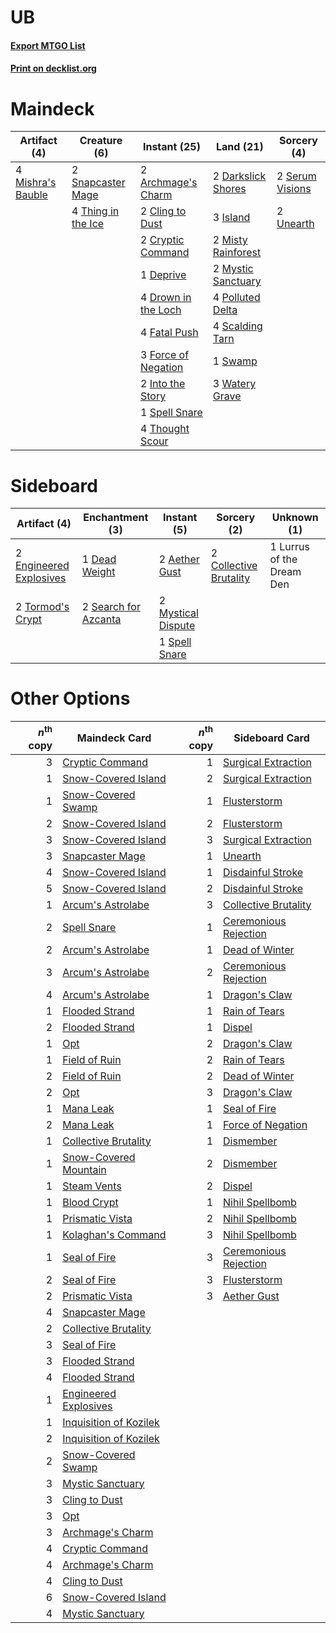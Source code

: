 # UB

#### [Export MTGO List](../collection/UB/UB.txt)
#### [Print on decklist.org](http://decklist.org/?deckmain=2%09Archmage's%20Charm%0A2%09Cling%20to%20Dust%0A2%09Cryptic%20Command%0A2%09Darkslick%20Shores%0A1%09Deprive%0A4%09Drown%20in%20the%20Loch%0A4%09Fatal%20Push%0A3%09Force%20of%20Negation%0A2%09Into%20the%20Story%0A3%09Island%0A4%09Mishra's%20Bauble%0A2%09Misty%20Rainforest%0A2%09Mystic%20Sanctuary%0A4%09Polluted%20Delta%0A4%09Scalding%20Tarn%0A2%09Serum%20Visions%0A2%09Snapcaster%20Mage%0A1%09Spell%20Snare%0A1%09Swamp%0A4%09Thing%20in%20the%20Ice%0A4%09Thought%20Scour%0A2%09Unearth%0A3%09Watery%20Grave&deckside=2%09Aether%20Gust%0A2%09Collective%20Brutality%0A1%09Dead%20Weight%0A2%09Engineered%20Explosives%0A1%09Lurrus%20of%20the%20Dream%20Den%0A2%09Mystical%20Dispute%0A2%09Search%20for%20Azcanta%0A1%09Spell%20Snare%0A2%09Tormod's%20Crypt)
# Maindeck

|                                        Artifact (4)                                        |                                        Creature (6)                                         |                                         Instant (25)                                         |                                          Land (21)                                          |                                       Sorcery (4)                                       |
|--------------------------------------------------------------------------------------------|---------------------------------------------------------------------------------------------|----------------------------------------------------------------------------------------------|---------------------------------------------------------------------------------------------|-----------------------------------------------------------------------------------------|
|4 [Mishra's Bauble](http://gatherer.wizards.com/Pages/Card/Details.aspx?multiverseid=122122)|2 [Snapcaster Mage](http://gatherer.wizards.com/Pages/Card/Details.aspx?multiverseid=227676) |2 [Archmage's Charm](http://gatherer.wizards.com/Pages/Card/Details.aspx?multiverseid=463989) |2 [Darkslick Shores](http://gatherer.wizards.com/Pages/Card/Details.aspx?multiverseid=209400)|2 [Serum Visions](http://gatherer.wizards.com/Pages/Card/Details.aspx?multiverseid=50145)|
|                                                                                            |4 [Thing in the Ice](http://gatherer.wizards.com/Pages/Card/Details.aspx?multiverseid=409836)|2 [Cling to Dust](http://gatherer.wizards.com/Pages/Card/Details.aspx?multiverseid=476338)    |3 [Island](http://gatherer.wizards.com/Pages/Card/Details.aspx?multiverseid=439857)          |2 [Unearth](http://gatherer.wizards.com/Pages/Card/Details.aspx?multiverseid=442102)     |
|                                                                                            |                                                                                             |2 [Cryptic Command](http://gatherer.wizards.com/Pages/Card/Details.aspx?multiverseid=438614)  |2 [Misty Rainforest](http://gatherer.wizards.com/Pages/Card/Details.aspx?multiverseid=405102)|                                                                                         |
|                                                                                            |                                                                                             |1 [Deprive](http://gatherer.wizards.com/Pages/Card/Details.aspx?multiverseid=193519)          |2 [Mystic Sanctuary](http://gatherer.wizards.com/Pages/Card/Details.aspx?multiverseid=473209)|                                                                                         |
|                                                                                            |                                                                                             |4 [Drown in the Loch](http://gatherer.wizards.com/Pages/Card/Details.aspx?multiverseid=473150)|4 [Polluted Delta](http://gatherer.wizards.com/Pages/Card/Details.aspx?multiverseid=405104)  |                                                                                         |
|                                                                                            |                                                                                             |4 [Fatal Push](http://gatherer.wizards.com/Pages/Card/Details.aspx?multiverseid=423724)       |4 [Scalding Tarn](http://gatherer.wizards.com/Pages/Card/Details.aspx?multiverseid=405107)   |                                                                                         |
|                                                                                            |                                                                                             |3 [Force of Negation](http://gatherer.wizards.com/Pages/Card/Details.aspx?multiverseid=464001)|1 [Swamp](http://gatherer.wizards.com/Pages/Card/Details.aspx?multiverseid=439858)           |                                                                                         |
|                                                                                            |                                                                                             |2 [Into the Story](http://gatherer.wizards.com/Pages/Card/Details.aspx?multiverseid=473012)   |3 [Watery Grave](http://gatherer.wizards.com/Pages/Card/Details.aspx?multiverseid=405114)    |                                                                                         |
|                                                                                            |                                                                                             |1 [Spell Snare](http://gatherer.wizards.com/Pages/Card/Details.aspx?multiverseid=446100)      |                                                                                             |                                                                                         |
|                                                                                            |                                                                                             |4 [Thought Scour](http://gatherer.wizards.com/Pages/Card/Details.aspx?multiverseid=380203)    |                                                                                             |                                                                                         |


# Sideboard

|                                          Artifact (4)                                           |                                        Enchantment (3)                                        |                                         Instant (5)                                         |                                           Sorcery (2)                                           |       Unknown (1)       |
|-------------------------------------------------------------------------------------------------|-----------------------------------------------------------------------------------------------|---------------------------------------------------------------------------------------------|-------------------------------------------------------------------------------------------------|-------------------------|
|2 [Engineered Explosives](http://gatherer.wizards.com/Pages/Card/Details.aspx?multiverseid=50139)|1 [Dead Weight](http://gatherer.wizards.com/Pages/Card/Details.aspx?multiverseid=452817)       |2 [Aether Gust](http://gatherer.wizards.com/Pages/Card/Details.aspx?multiverseid=466796)     |2 [Collective Brutality](http://gatherer.wizards.com/Pages/Card/Details.aspx?multiverseid=414380)|1 Lurrus of the Dream Den|
|2 [Tormod's Crypt](http://gatherer.wizards.com/Pages/Card/Details.aspx?multiverseid=389723)      |2 [Search for Azcanta](http://gatherer.wizards.com/Pages/Card/Details.aspx?multiverseid=435226)|2 [Mystical Dispute](http://gatherer.wizards.com/Pages/Card/Details.aspx?multiverseid=473020)|                                                                                                 |                         |
|                                                                                                 |                                                                                               |1 [Spell Snare](http://gatherer.wizards.com/Pages/Card/Details.aspx?multiverseid=446100)     |                                                                                                 |                         |


# Other Options

|*n*<sup>th</sup> copy|                                          Maindeck Card                                          |*n*<sup>th</sup> copy|                                         Sideboard Card                                         |
|--------------------:|-------------------------------------------------------------------------------------------------|--------------------:|------------------------------------------------------------------------------------------------|
|                    3|[Cryptic Command](http://gatherer.wizards.com/Pages/Card/Details.aspx?multiverseid=438614)       |                    1|[Surgical Extraction](http://gatherer.wizards.com/Pages/Card/Details.aspx?multiverseid=397706)  |
|                    1|[Snow-Covered Island](http://gatherer.wizards.com/Pages/Card/Details.aspx?multiverseid=121130)   |                    2|[Surgical Extraction](http://gatherer.wizards.com/Pages/Card/Details.aspx?multiverseid=397706)  |
|                    1|[Snow-Covered Swamp](http://gatherer.wizards.com/Pages/Card/Details.aspx?multiverseid=121256)    |                    1|[Flusterstorm](http://gatherer.wizards.com/Pages/Card/Details.aspx?multiverseid=228255)         |
|                    2|[Snow-Covered Island](http://gatherer.wizards.com/Pages/Card/Details.aspx?multiverseid=121130)   |                    2|[Flusterstorm](http://gatherer.wizards.com/Pages/Card/Details.aspx?multiverseid=228255)         |
|                    3|[Snow-Covered Island](http://gatherer.wizards.com/Pages/Card/Details.aspx?multiverseid=121130)   |                    3|[Surgical Extraction](http://gatherer.wizards.com/Pages/Card/Details.aspx?multiverseid=397706)  |
|                    3|[Snapcaster Mage](http://gatherer.wizards.com/Pages/Card/Details.aspx?multiverseid=227676)       |                    1|[Unearth](http://gatherer.wizards.com/Pages/Card/Details.aspx?multiverseid=442102)              |
|                    4|[Snow-Covered Island](http://gatherer.wizards.com/Pages/Card/Details.aspx?multiverseid=121130)   |                    1|[Disdainful Stroke](http://gatherer.wizards.com/Pages/Card/Details.aspx?multiverseid=420705)    |
|                    5|[Snow-Covered Island](http://gatherer.wizards.com/Pages/Card/Details.aspx?multiverseid=121130)   |                    2|[Disdainful Stroke](http://gatherer.wizards.com/Pages/Card/Details.aspx?multiverseid=420705)    |
|                    1|[Arcum's Astrolabe](http://gatherer.wizards.com/Pages/Card/Details.aspx?multiverseid=464169)     |                    3|[Collective Brutality](http://gatherer.wizards.com/Pages/Card/Details.aspx?multiverseid=414380) |
|                    2|[Spell Snare](http://gatherer.wizards.com/Pages/Card/Details.aspx?multiverseid=446100)           |                    1|[Ceremonious Rejection](http://gatherer.wizards.com/Pages/Card/Details.aspx?multiverseid=417613)|
|                    2|[Arcum's Astrolabe](http://gatherer.wizards.com/Pages/Card/Details.aspx?multiverseid=464169)     |                    1|[Dead of Winter](http://gatherer.wizards.com/Pages/Card/Details.aspx?multiverseid=464034)       |
|                    3|[Arcum's Astrolabe](http://gatherer.wizards.com/Pages/Card/Details.aspx?multiverseid=464169)     |                    2|[Ceremonious Rejection](http://gatherer.wizards.com/Pages/Card/Details.aspx?multiverseid=417613)|
|                    4|[Arcum's Astrolabe](http://gatherer.wizards.com/Pages/Card/Details.aspx?multiverseid=464169)     |                    1|[Dragon's Claw](http://gatherer.wizards.com/Pages/Card/Details.aspx?multiverseid=129527)        |
|                    1|[Flooded Strand](http://gatherer.wizards.com/Pages/Card/Details.aspx?multiverseid=405098)        |                    1|[Rain of Tears](http://gatherer.wizards.com/Pages/Card/Details.aspx?multiverseid=135220)        |
|                    2|[Flooded Strand](http://gatherer.wizards.com/Pages/Card/Details.aspx?multiverseid=405098)        |                    1|[Dispel](http://gatherer.wizards.com/Pages/Card/Details.aspx?multiverseid=401858)               |
|                    1|[Opt](http://gatherer.wizards.com/Pages/Card/Details.aspx?multiverseid=442948)                   |                    2|[Dragon's Claw](http://gatherer.wizards.com/Pages/Card/Details.aspx?multiverseid=129527)        |
|                    1|[Field of Ruin](http://gatherer.wizards.com/Pages/Card/Details.aspx?multiverseid=435415)         |                    2|[Rain of Tears](http://gatherer.wizards.com/Pages/Card/Details.aspx?multiverseid=135220)        |
|                    2|[Field of Ruin](http://gatherer.wizards.com/Pages/Card/Details.aspx?multiverseid=435415)         |                    2|[Dead of Winter](http://gatherer.wizards.com/Pages/Card/Details.aspx?multiverseid=464034)       |
|                    2|[Opt](http://gatherer.wizards.com/Pages/Card/Details.aspx?multiverseid=442948)                   |                    3|[Dragon's Claw](http://gatherer.wizards.com/Pages/Card/Details.aspx?multiverseid=129527)        |
|                    1|[Mana Leak](http://gatherer.wizards.com/Pages/Card/Details.aspx?multiverseid=45242)              |                    1|[Seal of Fire](http://gatherer.wizards.com/Pages/Card/Details.aspx?multiverseid=185817)         |
|                    2|[Mana Leak](http://gatherer.wizards.com/Pages/Card/Details.aspx?multiverseid=45242)              |                    1|[Force of Negation](http://gatherer.wizards.com/Pages/Card/Details.aspx?multiverseid=464001)    |
|                    1|[Collective Brutality](http://gatherer.wizards.com/Pages/Card/Details.aspx?multiverseid=414380)  |                    1|[Dismember](http://gatherer.wizards.com/Pages/Card/Details.aspx?multiverseid=382182)            |
|                    1|[Snow-Covered Mountain](http://gatherer.wizards.com/Pages/Card/Details.aspx?multiverseid=121233) |                    2|[Dismember](http://gatherer.wizards.com/Pages/Card/Details.aspx?multiverseid=382182)            |
|                    1|[Steam Vents](http://gatherer.wizards.com/Pages/Card/Details.aspx?multiverseid=405109)           |                    2|[Dispel](http://gatherer.wizards.com/Pages/Card/Details.aspx?multiverseid=401858)               |
|                    1|[Blood Crypt](http://gatherer.wizards.com/Pages/Card/Details.aspx?multiverseid=97102)            |                    1|[Nihil Spellbomb](http://gatherer.wizards.com/Pages/Card/Details.aspx?multiverseid=442215)      |
|                    1|[Prismatic Vista](http://gatherer.wizards.com/Pages/Card/Details.aspx?multiverseid=464193)       |                    2|[Nihil Spellbomb](http://gatherer.wizards.com/Pages/Card/Details.aspx?multiverseid=442215)      |
|                    1|[Kolaghan's Command](http://gatherer.wizards.com/Pages/Card/Details.aspx?multiverseid=394613)    |                    3|[Nihil Spellbomb](http://gatherer.wizards.com/Pages/Card/Details.aspx?multiverseid=442215)      |
|                    1|[Seal of Fire](http://gatherer.wizards.com/Pages/Card/Details.aspx?multiverseid=185817)          |                    3|[Ceremonious Rejection](http://gatherer.wizards.com/Pages/Card/Details.aspx?multiverseid=417613)|
|                    2|[Seal of Fire](http://gatherer.wizards.com/Pages/Card/Details.aspx?multiverseid=185817)          |                    3|[Flusterstorm](http://gatherer.wizards.com/Pages/Card/Details.aspx?multiverseid=228255)         |
|                    2|[Prismatic Vista](http://gatherer.wizards.com/Pages/Card/Details.aspx?multiverseid=464193)       |                    3|[Aether Gust](http://gatherer.wizards.com/Pages/Card/Details.aspx?multiverseid=466796)          |
|                    4|[Snapcaster Mage](http://gatherer.wizards.com/Pages/Card/Details.aspx?multiverseid=227676)       |                     |                                                                                                |
|                    2|[Collective Brutality](http://gatherer.wizards.com/Pages/Card/Details.aspx?multiverseid=414380)  |                     |                                                                                                |
|                    3|[Seal of Fire](http://gatherer.wizards.com/Pages/Card/Details.aspx?multiverseid=185817)          |                     |                                                                                                |
|                    3|[Flooded Strand](http://gatherer.wizards.com/Pages/Card/Details.aspx?multiverseid=405098)        |                     |                                                                                                |
|                    4|[Flooded Strand](http://gatherer.wizards.com/Pages/Card/Details.aspx?multiverseid=405098)        |                     |                                                                                                |
|                    1|[Engineered Explosives](http://gatherer.wizards.com/Pages/Card/Details.aspx?multiverseid=50139)  |                     |                                                                                                |
|                    1|[Inquisition of Kozilek](http://gatherer.wizards.com/Pages/Card/Details.aspx?multiverseid=416897)|                     |                                                                                                |
|                    2|[Inquisition of Kozilek](http://gatherer.wizards.com/Pages/Card/Details.aspx?multiverseid=416897)|                     |                                                                                                |
|                    2|[Snow-Covered Swamp](http://gatherer.wizards.com/Pages/Card/Details.aspx?multiverseid=121256)    |                     |                                                                                                |
|                    3|[Mystic Sanctuary](http://gatherer.wizards.com/Pages/Card/Details.aspx?multiverseid=473209)      |                     |                                                                                                |
|                    3|[Cling to Dust](http://gatherer.wizards.com/Pages/Card/Details.aspx?multiverseid=476338)         |                     |                                                                                                |
|                    3|[Opt](http://gatherer.wizards.com/Pages/Card/Details.aspx?multiverseid=442948)                   |                     |                                                                                                |
|                    3|[Archmage's Charm](http://gatherer.wizards.com/Pages/Card/Details.aspx?multiverseid=463989)      |                     |                                                                                                |
|                    4|[Cryptic Command](http://gatherer.wizards.com/Pages/Card/Details.aspx?multiverseid=438614)       |                     |                                                                                                |
|                    4|[Archmage's Charm](http://gatherer.wizards.com/Pages/Card/Details.aspx?multiverseid=463989)      |                     |                                                                                                |
|                    4|[Cling to Dust](http://gatherer.wizards.com/Pages/Card/Details.aspx?multiverseid=476338)         |                     |                                                                                                |
|                    6|[Snow-Covered Island](http://gatherer.wizards.com/Pages/Card/Details.aspx?multiverseid=121130)   |                     |                                                                                                |
|                    4|[Mystic Sanctuary](http://gatherer.wizards.com/Pages/Card/Details.aspx?multiverseid=473209)      |                     |                                                                                                |

